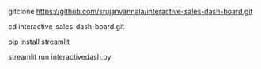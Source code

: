 gitclone https://github.com/srujanvannala/interactive-sales-dash-board.git

cd interactive-sales-dash-board.git

pip install streamlit 

streamlit run interactivedash.py
